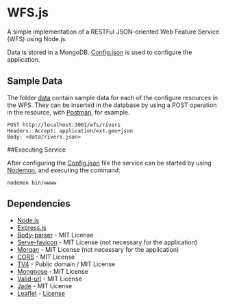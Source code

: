 WFS.js
======
A simple implementation of a RESTFul JSON-oriented Web Feature Service (WFS) using Node.js.

Data is stored in a MongoDB. [Config.json](https://github.com/dinizime/wfsjs/blob/master/config.json) is used to configure the application.

## Sample Data

The folder [data](/data) contain sample data for each of the configure resources in the WFS. They can be inserted in the database by using a POST operation in the resource, with [Postman](https://www.getpostman.com/), for example.

```
POST http://localhost:3001/wfs/rivers
Headers: Accept: application/ext.geo+json
Body: <data/rivers.json>
```

##Executing Service

After configuring the [Config.json](https://github.com/dinizime/wfsjs/blob/master/config.json) file the service can be started by using [Nodemon](https://github.com/remy/nodemon), and executing the command:

```
nodemon bin/wwww
```

## Dependencies
* [Node.js](https://nodejs.org/en/)
* [Express.js](http://expressjs.com/)
* [Body-parser](https://github.com/expressjs/body-parser) - MIT License
* [Serve-favicon](https://github.com/expressjs/serve-favicon) - MIT License (not necessary for the application)
* [Morgan](https://github.com/expressjs/morgan) - MIT License (not necessary for the application)
* [CORS](https://github.com/expressjs/cors) - MIT License
* [TV4](https://github.com/geraintluff/tv4) - Public domain / MIT License
* [Mongoose](https://github.com/Automattic/mongoose) - MIT License
* [Valid-url](https://github.com/ogt/valid-url) - MIT License
* [Jade](http://jade-lang.com/) - MIT License
* [Leaflet](http://leafletjs.com/) - [License](https://github.com/Leaflet/Leaflet/blob/master/LICENSE)
